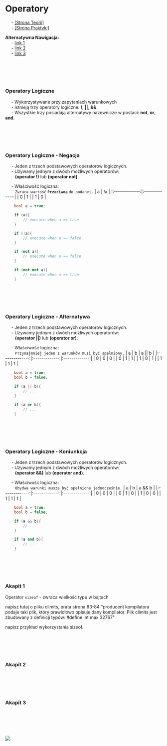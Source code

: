 # Operatory
&nbsp;&nbsp;&nbsp;&nbsp; - [[Strona Teorii]](#podsumowanie-classic-builder) \
&nbsp;&nbsp;&nbsp;&nbsp; - [[Strona Praktyki]](#program-11--productfile--guitar) 

**Alternatywna Nawigacja:**  
&nbsp;&nbsp;&nbsp;&nbsp; - [link 1]() \
&nbsp;&nbsp;&nbsp;&nbsp; - [link 2]() \
&nbsp;&nbsp;&nbsp;&nbsp; - [link 3]()




<br/><br/>
-------------
### Operatory Logiczne
&nbsp;&nbsp;&nbsp;&nbsp; - Wykorzystywane przy zapytaniach warunkowych \
&nbsp;&nbsp;&nbsp;&nbsp; - Istnieją trzy operatory logiczne: **!**, **||**, **&&**. \
&nbsp;&nbsp;&nbsp;&nbsp; - Wszystkie trzy posiadają alternatywy nazewnicze w postaci: **not**, **or**, **and**.


<br/><br/>
-------------
### Operatory Logiczne - Negacja
&nbsp;&nbsp;&nbsp;&nbsp; - Jeden z trzech podstawowych operatorów logicznych. \
&nbsp;&nbsp;&nbsp;&nbsp; - Używamy jednym z dwóch możliwych operatorów: \
&nbsp;&nbsp;&nbsp;&nbsp;&nbsp;&nbsp;&nbsp; **(operator !)** lub **(operator not)**. 

&nbsp;&nbsp;&nbsp;&nbsp; - Właściwość logiczna: \
&nbsp;&nbsp;&nbsp;&nbsp;&nbsp;&nbsp;&nbsp; `Zwraca wartość` **`Przeciwną`** `do podanej.`
| a | !a |
|:-------------:|:-------------:|
| 0 | 1 |
| 1 | 0 |
```cpp
    bool a = true;

    if (a){
        // execute when a == true
    }

    if (!a){
        // execute when a == false
    }

    if (not a){
        // execute when a == false
    }

    if (not not a){
        // execute when a == true
    }
```


<br/><br/>
-------------
### Operatory Logiczne - Alternatywa
&nbsp;&nbsp;&nbsp;&nbsp; - Jeden z trzech podstawowych operatorów logicznych. \
&nbsp;&nbsp;&nbsp;&nbsp; - Używamy jednym z dwóch możliwych operatorów: \
&nbsp;&nbsp;&nbsp;&nbsp;&nbsp;&nbsp;&nbsp; **(operator ||)** lub **(operator or)**. 

&nbsp;&nbsp;&nbsp;&nbsp; - Właściwość logiczna: \
&nbsp;&nbsp;&nbsp;&nbsp;&nbsp;&nbsp;&nbsp; `Przynajmniej jeden z warunków musi być spełniony.`
| a | b | a \|\| b |
|:-------------:|:-------------:|:-------------:|
| 0 | 0 | 0 |
| 0 | 1 | 1 |
| 1 | 0 | 1 |
| 1 | 1 | 1 |
```cpp
    bool a = true;
    bool b = false;

    if (a || b){
        // ...
    }

    if (a or b){
        // ...
    }
```

<br/><br/>
-------------
### Operatory Logiczne - Koniunkcja
&nbsp;&nbsp;&nbsp;&nbsp; - Jeden z trzech podstawowych operatorów logicznych. \
&nbsp;&nbsp;&nbsp;&nbsp; - Używamy jednym z dwóch możliwych operatorów: \
&nbsp;&nbsp;&nbsp;&nbsp;&nbsp;&nbsp;&nbsp; **(operator &&)** lub **(operator and)**. 

&nbsp;&nbsp;&nbsp;&nbsp; - Właściwość logiczna: \
&nbsp;&nbsp;&nbsp;&nbsp;&nbsp;&nbsp;&nbsp; `Obydwa warunki muszą być spełnione jednocześnie.`
| a | b | a && b |
|:-------------:|:-------------:|:-------------:|
| 0 | 0 | 0 |
| 0 | 1 | 0 |
| 1 | 0 | 0 |
| 1 | 1 | 1 |
```cpp
    bool a = true;
    bool b = false;

    if (a && b){
        // ...
    }

    if (a and b){
        // ...
    }
```


<br/><br/>
-------------
### Akapit 1


Operator `sizeof` - zwraca wielkość typu w bajtach

napisz tutaj o pliku climits, prata strona 83-84
"producent kompilatora podaje taki plik, który prawidłowo opisuje dany kompilator.
Plik climits jest zbudowany z definicji typów:
#define int max 32767"

napisz przykład wykorzystania sizeof.



<br/><br/>
-------------
### Akapit 2


<br/><br/>
-------------
### Akapit 3


<br/><br/>
-------------
![](https://github.com/Ptysiek/resources/blob/master/Ver2.PNG)
